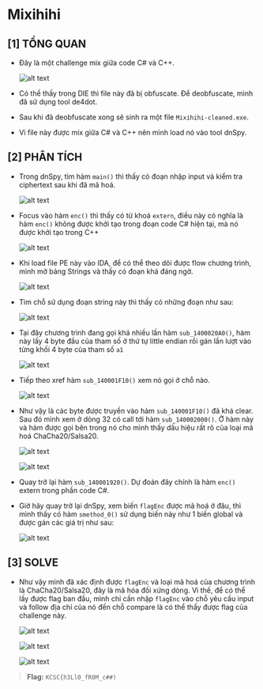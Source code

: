 # Mixihihi

## [1] TỔNG QUAN
- Đây là một challenge mix giữa code C# và C++.

    ![alt text](../../images/mix01.png)

- Có thể thấy trong DIE thì file này đã bị obfuscate. Để deobfuscate, mình đã sử dụng tool de4dot.



- Sau khi đã deobfuscate xong sẽ sinh ra một file `Mixihihi-cleaned.exe`.
- Vì file này được mix giữa C# và C++ nên mình load nó vào tool dnSpy.
## [2] PHÂN TÍCH
- Trong dnSpy, tìm hàm `main()` thì thấy có đoạn nhập input và kiểm tra ciphertext sau khi đã mã hoá.

    ![alt text](../../images/mix02.png)

- Focus vào hàm `enc()` thì thấy có từ khoá `extern`, điều này có nghĩa là hàm `enc()` không được khởi tạo trong đoạn code C# hiện tại, mà nó được khởi tạo trong C++

    ![alt text](../../images/mix03.png)

- Khi load file PE này vào IDA, để có thể theo dõi được flow chương trình, mình mở bảng Strings và thấy có đoạn khá đáng ngờ.

    ![alt text](../../images/mix04.png)

- Tìm chỗ sử dụng đoạn string này thì thấy có những đoạn như sau:

    ![alt text](../../images/mix05.png)

- Tại đây chương trình đang gọi khá nhiều lần hàm `sub_1400020A0()`, hàm này lấy 4 byte đầu của tham số ở thứ tự little endian rồi gán lần lượt vào từng khối 4 byte của tham số `a1`

    ![alt text](../../images/mix06.png)

- Tiếp theo xref hàm `sub_140001F10()` xem nó gọi ở chỗ nào.

    ![alt text](../../images/mix07.png)

- Như vậy là các byte được truyền vào hàm `sub_140001F10()` đã khá clear. Sau đó mình xem ở dòng 32 có call tới hàm `sub_140002000()`. Ở hàm này và hàm được gọi bên trong nó cho mình thấy dấu hiệu rất rõ của loại mã hoá ChaCha20/Salsa20.

    ![alt text](../../images/mix08.png)

    ![alt text](../../images/mix09.png)

- Quay trở lại hàm `sub_140001920()`. Dự đoán đây chính là hàm `enc()` extern trong phần code C#.
- Giờ hãy quay trở lại dnSpy, xem biến `flagEnc` được mã hoá ở đâu, thì mình thấy có hàm `smethod_0()` sử dụng biến này như 1 biến global và được gán các giá trị như sau:

    ![alt text](../../images/mix10.png)

## [3] SOLVE
- Như vậy mình đã xác định được `flagEnc` và loại mã hoá của chương trình là ChaCha20/Salsa20, đây là mã hóa đối xứng dòng. Vì thế, để có thể lấy được flag ban đầu, mình chỉ cần nhập `flagEnc` vào chỗ yêu cầu input và follow địa chỉ của nó đến chỗ compare là có thể thấy được flag của challenge này.

    ![alt text](../../images/mix11.png)

    ![alt text](../../images/mix12.png)

    ![alt text](../../images/mix13.png)

> **Flag:** `KCSC{h3Ll0_fR0M_c##)`
